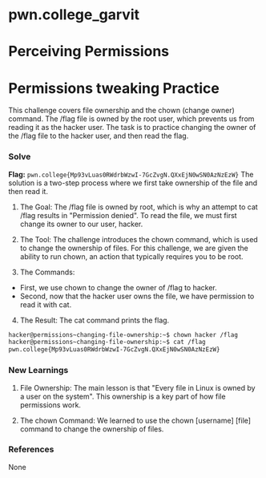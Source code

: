 # pwn.college_garvit
# Perceiving Permissions

# Permissions tweaking Practice
This challenge covers file ownership and the chown (change owner) command. The /flag file is owned by the root user, which prevents us from reading it as the hacker user. The task is to practice changing the owner of the /flag file to the hacker user, and then read the flag.

### Solve
**Flag:** `pwn.college{Mp93vLuas0RWdrbWzwI-7GcZvgN.QXxEjN0wSN0AzNzEzW}`
The solution is a two-step process where we first take ownership of the file and then read it.

1. The Goal: The /flag file is owned by root, which is why an attempt to cat /flag results in "Permission denied". To read the file, we must first change its owner to our user, hacker.

2. The Tool: The challenge introduces the chown command, which is used to change the ownership of files. For this challenge, we are given the ability to run chown, an action that typically requires you to be root.

3. The Commands:
 - First, we use chown to change the owner of /flag to hacker.
 - Second, now that the hacker user owns the file, we have permission to read it with cat.

 4. The Result: The cat command prints the flag.

```bash
hacker@permissions~changing-file-ownership:~$ chown hacker /flag
hacker@permissions~changing-file-ownership:~$ cat /flag
pwn.college{Mp93vLuas0RWdrbWzwI-7GcZvgN.QXxEjN0wSN0AzNzEzW}
```
    
### New Learnings
1. File Ownership: The main lesson is that "Every file in Linux is owned by a user on the system". This ownership is a key part of how file permissions work.

2. The chown Command: We learned to use the chown [username] [file] command to change the ownership of files.

### References 
None